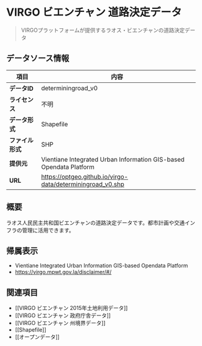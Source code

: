 # VIRGO ビエンチャン 道路決定データ

> VIRGOプラットフォームが提供するラオス・ビエンチャンの道路決定データ

## データソース情報

| 項目             | 内容                                                               |
| ---------------- | ------------------------------------------------------------------ |
| **データID**     | determiningroad_v0                                                 |
| **ライセンス**   | 不明                                                               |
| **データ形式**   | Shapefile                                                          |
| **ファイル形式** | SHP                                                                |
| **提供元**       | Vientiane Integrated Urban Information GIS-based Opendata Platform |
| **URL**          | https://optgeo.github.io/virgo-data/determiningroad_v0.shp         |

## 概要

ラオス人民民主共和国ビエンチャンの道路決定データです。都市計画や交通インフラの管理に活用できます。

## 帰属表示

- Vientiane Integrated Urban Information GIS-based Opendata Platform
- https://virgo.mpwt.gov.la/disclaimer/#/

## 関連項目

- [[VIRGO ビエンチャン 2015年土地利用データ]]
- [[VIRGO ビエンチャン 政府庁舎データ]]
- [[VIRGO ビエンチャン 州境界データ]]
- [[Shapefile]]
- [[オープンデータ]]
